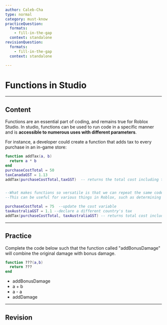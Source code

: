 ```yaml
---
author: Caleb-Cha
type: normal
category: must-know
practiceQuestion:
  formats:
    - fill-in-the-gap
  context: standalone
revisionQuestion:
  formats:
    - fill-in-the-gap
  context: standalone

---
```


# Functions in Studio
---

## Content
Functions are an essential part of coding, and remains true for Roblox Studio. In studio, functions can be used to run code in a specific manner and is **accessible to numerous uses with different parameters**.

For instance, a developer could create a function that adds tax to every purchase in an in-game store:

```lua
function addTax(a, b)
  return a * b
end
purchaseCostTotal = 50
taxCanadaGST = 1.13
addTax(purchaseCostTotal,taxGST)  -- returns the total cost including tax 


--What makes functions so versatile is that we can repeat the same code, but with different parameters
--This can be useful for various things in Roblox, such as determining the drop rate of an item based on its rarity

purchaseCostTotal = 75  --update the cost variable
taxAustraliaGST = 1.1 --declare a different country's tax
addTax(purchaseCostTotal, taxAustraliaGST) -- returns total cost including tax in Australia
```
---

## Practice

Complete the code below such that the function called "addBonusDamage" will combine the original damage with bonus damage.

```lua
function ???(a,b)
  return ???
end
```
- addBonusDamage
- a + b
- a - a
- addDamage


---

## Revision

